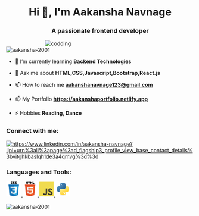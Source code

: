 <h1 align="center">Hi 👋, I'm Aakansha Navnage</h1>
<h3 align="center">A passionate frontend developer</h3>
<img src="https://cdn2.iconfinder.com/data/icons/professions-vivid-vol-2/256/Programmer_Female-1024.png" alt="codding" align="right" width="400" />


<p align="left"> <img src="https://komarev.com/ghpvc/?username=aakansha-2001&label=Profile%20views&color=0e75b6&style=flat" alt="aakansha-2001" /> </p>

- 🌱 I’m currently learning **Backend Technologies**

- 💬 Ask me about **HTML,CSS,Javascript,Bootstrap,React.js**

- 📫 How to reach me **aakanshanavnage123@gmail.com**
- 📫 My Portfolio **https://aakanshaportfolio.netlify.app**
- ⚡ Hobbies **Reading, Dance**

<h3 align="left">Connect with me:</h3>
<p align="left">
<a href="https://linkedin.com/in/https://www.linkedin.com/in/aakansha-navnage?lipi=urn%3ali%3apage%3ad_flagship3_profile_view_base_contact_details%3bvitghkbaslqh1de3a4qmvg%3d%3d" target="blank"><img align="center" src="https://raw.githubusercontent.com/rahuldkjain/github-profile-readme-generator/master/src/images/icons/Social/linked-in-alt.svg" alt="https://www.linkedin.com/in/aakansha-navnage?lipi=urn%3ali%3apage%3ad_flagship3_profile_view_base_contact_details%3bvitghkbaslqh1de3a4qmvg%3d%3d" height="30" width="40" /></a>  
</p>





<h3 align="left">Languages and Tools:</h3>
<p align="left"> <a href="https://www.w3schools.com/css/" target="_blank" rel="noreferrer"> <img src="https://raw.githubusercontent.com/devicons/devicon/master/icons/css3/css3-original-wordmark.svg" alt="css3" width="40" height="40"/> </a> <a href="https://www.w3.org/html/" target="_blank" rel="noreferrer"> <img src="https://raw.githubusercontent.com/devicons/devicon/master/icons/html5/html5-original-wordmark.svg" alt="html5" width="40" height="40"/> </a> <a href="https://developer.mozilla.org/en-US/docs/Web/JavaScript" target="_blank" rel="noreferrer"> <img src="https://raw.githubusercontent.com/devicons/devicon/master/icons/javascript/javascript-original.svg" alt="javascript" width="40" height="40"/> </a> <a href="https://www.python.org" target="_blank" rel="noreferrer"> <img src="https://raw.githubusercontent.com/devicons/devicon/master/icons/python/python-original.svg" alt="python" width="40" height="40"/> </a> </p>

<p><img align="center" src="https://github-readme-stats.vercel.app/api/top-langs?username=aakansha-2001&show_icons=true&locale=en&layout=compact" alt="aakansha-2001" /></p>
